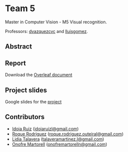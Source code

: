# Team 5
Master in Computer Vision - M5 Visual recognition.

Professors: [dvazquezcvc](https://github.com/dvazquezcvc) and [lluisgomez](https://github.com/lluisgomez).

## Abstract

## Report

Download the [Overleaf document](https://www.overleaf.com/read/qrjbtzwtjhmx)

## Project slides
Google slides for the [project](https://drive.google.com/open?id=1xjIemmBNH8XuA9MFeBLiE718U4IJnI8zhXV-gAfD86o) 
## Contributors

 * [Idoia Ruiz](https://github.com/idoiaruiz) (idoiaruizl@gmail.com)
 * [Roque Rodriguez](https://github.com/RoqueRouteiral) (roque.rodriguez.outeiral@gmail.com)
 * [Lidia Talavera](https://github.com/LidiaTalavera) (talaveramartinez.l@gmail.com)
 * [Onofre Martorell](https://github.com/OnofreMartorell) (onofremartorelln@gmail.com)
